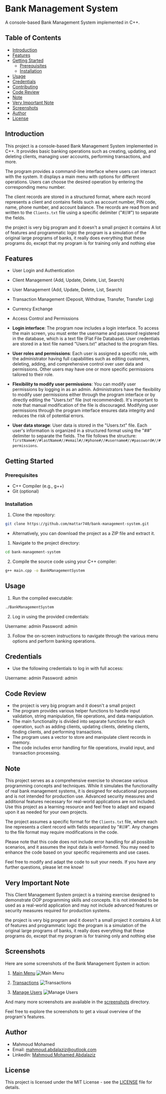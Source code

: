 # Bank Management System

A console-based Bank Management System implemented in C++.

## Table of Contents

- [Introduction](#introduction)
- [Features](#features)
- [Getting Started](#getting-started)
  - [Prerequisites](#prerequisites)
  - [Installation](#installation)
- [Usage](#usage)
- [Credentials](#credentials)
- [Contributing](#contributing)
- [Code Review](#Code-Review)
- [Note](#Note)
- [Very Important Note](#Very-Important-Note)
- [Screenshots](#Screenshots)
- [Author](#Author)
- [License](#license)

## Introduction

This project is a console-based Bank Management System implemented in C++. It provides basic banking operations such as creating, updating, and deleting clients, managing user accounts, performing transactions, and more.

The program provides a command-line interface where users can interact with the system. It displays a main menu with options for different operations. Users can choose the desired operation by entering the corresponding menu number.

The client records are stored in a structured format, where each record represents a client and contains fields such as account number, PIN code, name, phone number, and account balance. The records are read from and written to the `Clients.txt` file using a specific delimiter ("#//#") to separate the fields.

the project is very big program and it doesn't a small project it contains A lot of features and programmatic logic 
the program is a simulation of the original large programs of banks, it really does everything that these programs do, except that my program is for training only and nothing else

## Features

- User Login and Authentication
- Client Management (Add, Update, Delete, List, Search)
- User Management (Add, Update, Delete, List, Search)
- Transaction Management (Deposit, Withdraw, Transfer, Transfer Log)
- Currency Exchange
- Access Control and Permissions

- **Login interface**: The program now includes a login interface. To access the main screen, you must enter the username and password registered in the database, which is a text file (Flat File Database). User credentials are stored in a text file named "Users.txt" attached to the program files.

- **User roles and permissions**: Each user is assigned a specific role, with the administrator having full capabilities such as editing customers, deleting, adding, and comprehensive control over user data and permissions. Other users may have one or more specific permissions tailored to their role.

- **Flexibility to modify user permissions**: You can modify user permissions by logging in as an admin. Administrators have the flexibility to modify user permissions either through the program interface or by directly editing the "Users.txt" file (not recommended). It's important to note that manual modification of the file is discouraged. Modifying user permissions through the program interface ensures data integrity and reduces the risk of potential errors.

- **User data storage**: User data is stored in the "Users.txt" file. Each user's information is organized in a structured format using the "##" delimiter to separate the fields. The file follows the structure: 
`firstName#//#lastName#//#email#//#phone#//#username#//#password#//#permissions`.

## Getting Started

### Prerequisites

- C++ Compiler (e.g., g++)
- Git (optional)

### Installation

1. Clone the repository:

```bash
git clone https://github.com/mattar740/bank-management-system.git
```
-  Alternatively, you can download the project as a ZIP file and extract it.

1. Navigate to the project directory:
```bash
cd bank-management-system
```
2. Compile the source code using your C++ compiler:

```bash
g++ main.cpp -o BankManagementSystem
```

## Usage

1. Run the compiled executable:
```bash
./BankManagementSystem
```

2. Log in using the provided credentials:

Username: admin
Password: admin

3. Follow the on-screen instructions to navigate through the various menu options and perform banking operations.


## Credentials

- Use the following credentials to log in with full access:

Username: admin
Password: admin

## Code Review

- the project is very big program and it doesn't a small project 
- The program provides various helper functions to handle input validation, string manipulation, file operations, and data manipulation.
- The main functionality is divided into separate functions for each operation, such as adding clients, updating clients, deleting clients, finding clients, and performing transactions.
- The program uses a vector to store and manipulate client records in memory.
- The code includes error handling for file operations, invalid input, and transaction processing.

## Note
This project serves as a comprehensive exercise to showcase various programming concepts and techniques. While it simulates the functionality of real bank management systems, it is designed for educational purposes and is not intended for production use. Advanced security measures and additional features necessary for real-world applications are not included. Use this project as a learning resource and feel free to adapt and expand upon it as needed for your own projects.

The project assumes a specific format for the `Clients.txt` file, where each line represents a client record with fields separated by "#//#". Any changes to the file format may require modifications in the code.

Please note that this code does not include error handling for all possible scenarios, and it assumes the input data is well-formed. You may need to enhance the code based on your specific requirements and use cases.

Feel free to modify and adapt the code to suit your needs. If you have any further questions, please let me know!

## Very Important Note

This Client Management System project is a training exercise designed to demonstrate OOP programming skills and concepts. It is not intended to be used as a real-world application and may not include advanced features or security measures required for production systems.

the project is very big program and it doesn't a small project it contains A lot of features and programmatic logic 
the program is a simulation of the original large programs of banks, it really does everything that these programs do, except that my program is for training only and nothing else

## Screenshots

Here are some screenshots of the Bank Management System in action:

1. [Main Menu](screenshots/4_MainMenu.png)
   ![Main Menu](screenshots/4_MainMenu.png)
   
2. [Transactions](screenshots/10_Transactions.png)
   ![Transactions](screenshots/10_Transactions.png)
   
3. [Manage Users](screenshots/11_Mange_Users.png)
   ![Manage Users](screenshots/11_Mange_Users.png)

And many more screenshots are available in the [screenshots](screenshots/) directory.

Feel free to explore the screenshots to get a visual overview of the program's features.

## Author

- Mahmoud Mohamed
- Email: mahmoud.abdalaziz@outlook.com
- LinkedIn: [Mahmoud Mohamed Abdalaziz](https://www.linkedin.com/in/mahmoud-mohamed-abd/)


## License

This project is licensed under the MIT License - see the [LICENSE](LICENSE) file for details.

